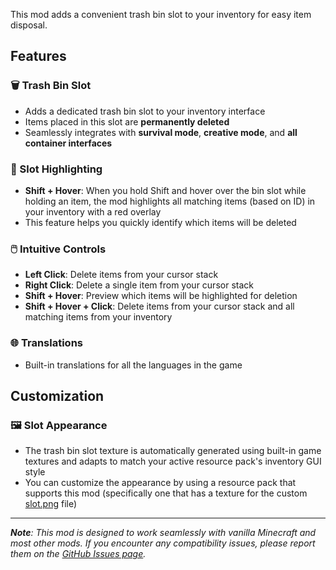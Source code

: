 This mod adds a convenient trash bin slot to your inventory for easy item disposal.

## Features

### 🗑️ Trash Bin Slot
- Adds a dedicated trash bin slot to your inventory interface
- Items placed in this slot are **permanently deleted**
- Seamlessly integrates with **survival mode**, **creative mode**, and **all container interfaces**

### 🎯 Slot Highlighting
- **Shift + Hover**: When you hold Shift and hover over the bin slot while holding an item, the mod highlights all matching items (based on ID) in your inventory with a red overlay
- This feature helps you quickly identify which items will be deleted

### 🖱️ Intuitive Controls
- **Left Click**: Delete items from your cursor stack
- **Right Click**: Delete a single item from your cursor stack
- **Shift + Hover**: Preview which items will be highlighted for deletion
- **Shift + Hover + Click**: Delete items from your cursor stack and all matching items from your inventory

### 🌐 Translations
- Built-in translations for all the languages in the game

## Customization

### 🖼️ **Slot Appearance**
- The trash bin slot texture is automatically generated using built-in game textures and adapts to match your active resource pack's inventory GUI style
- You can customize the appearance by using a resource pack that supports this mod (specifically one that has a texture for the custom [slot.png](https://github.com/5antos/bin-slot/blob/main/src/main/resources/assets/binslot/textures/gui/slot.png) file)


---


_**Note**: This mod is designed to work seamlessly with vanilla Minecraft and most other mods. If you encounter any compatibility issues, please report them on the [GitHub Issues page](https://github.com/5antos/bin-slot/issues)._

